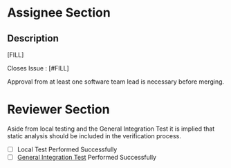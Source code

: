 # Assignee Section

## Description
[FILL]

Closes Issue : [#FILL]

Approval from at least one software team lead is necessary before merging.

# Reviewer Section

Aside from local testing and the General Integration Test it is implied that static analysis should be included in the verification process.

- [ ] Local Test Performed Successfully
- [ ] [General Integration Test](https://docs.google.com/document/d/1ug0CpA1cIzURP8DDFSvCt2CEJJSwJ6Ta6B1LG_hYk6I/edit) Performed Successfully
